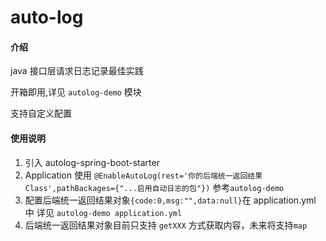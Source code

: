 # auto-log

#### 介绍

java 接口层请求日志记录最佳实践

开箱即用,详见 ``autolog-demo`` 模块

支持自定义配置

#### 使用说明

1. 引入 autolog-spring-boot-starter
2. Application 使用 ``@EnableAutoLog(rest='你的后端统一返回结果Class',pathBackages={"...启用自动日志的包"})``  参考``autolog-demo``
3. 配置后端统一返回结果对象``{code:0,msg:"",data:null}``在 application.yml 中 详见 ``autolog-demo application.yml``
4. 后端统一返回结果对象目前只支持 ``getXXX`` 方式获取内容，未来将支持``map``

